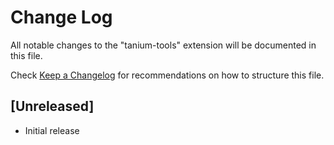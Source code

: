 # Change Log

All notable changes to the "tanium-tools" extension will be documented in this file.

Check [Keep a Changelog](http://keepachangelog.com/) for recommendations on how to structure this file.

## [Unreleased]

- Initial release